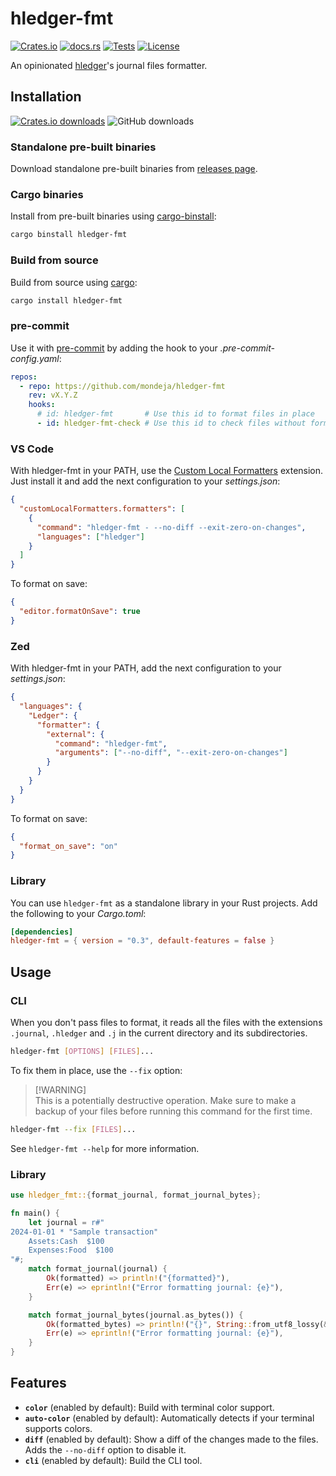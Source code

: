 # hledger-fmt

[![Crates.io](https://img.shields.io/crates/v/hledger-fmt?logo=rust)](https://crates.io/crates/hledger-fmt)
[![docs.rs](https://img.shields.io/docsrs/hledger-fmt?logo=docs.rs)](https://docs.rs/hledger-fmt)
[![Tests](https://img.shields.io/github/actions/workflow/status/mondeja/hledger-fmt/ci.yml?label=tests&logo=github)](https://github.com/mondeja/hledger-fmt/actions)
[![License](https://img.shields.io/crates/l/hledger-fmt)](https://github.com/mondeja/hledger-fmt/blob/master/LICENSE)

An opinionated [hledger]'s journal files formatter.

## Installation

[![Crates.io downloads](https://img.shields.io/crates/d/hledger-fmt?label=Crate%20downloads)](https://crates.io/crates/hledger-fmt)
![GitHub downloads](https://img.shields.io/github/downloads/mondeja/hledger-fmt/total?label=GitHub%20downloads)

### Standalone pre-built binaries

Download standalone pre-built binaries from [releases page].

### Cargo binaries

Install from pre-built binaries using [cargo-binstall]:

```sh
cargo binstall hledger-fmt
```

### Build from source

Build from source using [cargo]:

```sh
cargo install hledger-fmt
```

### pre-commit

Use it with [pre-commit] by adding the hook to your _.pre-commit-config.yaml_:

```yaml
repos:
  - repo: https://github.com/mondeja/hledger-fmt
    rev: vX.Y.Z
    hooks:
      # id: hledger-fmt       # Use this id to format files in place
      - id: hledger-fmt-check # Use this id to check files without formatting
```

### VS Code

With hledger-fmt in your PATH, use the [Custom Local Formatters]
extension. Just install it and add the next configuration to your
_settings.json_:

```json
{
  "customLocalFormatters.formatters": [
    {
      "command": "hledger-fmt - --no-diff --exit-zero-on-changes",
      "languages": ["hledger"]
    }
  ]
}
```

To format on save:

```json
{
  "editor.formatOnSave": true
}
```

### Zed

With hledger-fmt in your PATH, add the next configuration to your
_settings.json_:

```json
{
  "languages": {
    "Ledger": {
      "formatter": {
        "external": {
          "command": "hledger-fmt",
          "arguments": ["--no-diff", "--exit-zero-on-changes"]
        }
      }
    }
  }
}
```

To format on save:

```json
{
  "format_on_save": "on"
}
```

### Library

You can use `hledger-fmt` as a standalone library in your Rust projects. Add the
following to your _Cargo.toml_:

```toml
[dependencies]
hledger-fmt = { version = "0.3", default-features = false }
```

## Usage

### CLI

When you don't pass files to format, it reads all the files with
the extensions `.journal`, `.hledger` and `.j` in the current directory
and its subdirectories.

```sh
hledger-fmt [OPTIONS] [FILES]...
```

To fix them in place, use the `--fix` option:

> [!WARNING]\
> This is a potentially destructive operation. Make sure to make a backup
> of your files before running this command for the first time.

```sh
hledger-fmt --fix [FILES]...
```

See `hledger-fmt --help` for more information.

### Library

```rust
use hledger_fmt::{format_journal, format_journal_bytes};

fn main() {
    let journal = r#"
2024-01-01 * "Sample transaction"
    Assets:Cash  $100
    Expenses:Food  $100
"#;
    match format_journal(journal) {
        Ok(formatted) => println!("{formatted}"),
        Err(e) => eprintln!("Error formatting journal: {e}"),
    }

    match format_journal_bytes(journal.as_bytes()) {
        Ok(formatted_bytes) => println!("{}", String::from_utf8_lossy(&formatted_bytes)),
        Err(e) => eprintln!("Error formatting journal: {e}"),
    }
}
```

## Features

- **`color`** (enabled by default): Build with terminal color support.
- **`auto-color`** (enabled by default): Automatically detects if your terminal
  supports colors.
- **`diff`** (enabled by default): Show a diff of the changes made to the files.
  Adds the `--no-diff` option to disable it.
- **`cli`** (enabled by default): Build the CLI tool.

[cargo-binstall]: https://github.com/cargo-bins/cargo-binstall
[hledger]: https://hledger.org
[cargo]: https://doc.rust-lang.org/cargo/
[releases page]: https://github.com/mondeja/hledger-fmt/releases
[pre-commit]: https://pre-commit.com
[Custom Local Formatters]: https://marketplace.visualstudio.com/items?itemName=jkillian.custom-local-formatters

